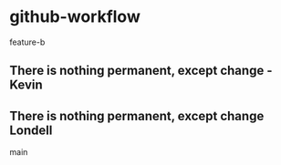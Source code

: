 # github-workflow
 feature-b
## There is nothing permanent, except change -Kevin
## There is nothing permanent, except change Londell
main
